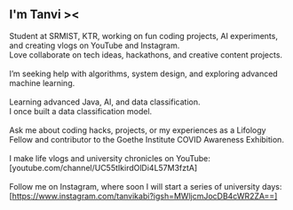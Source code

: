 ## I'm Tanvi ><

Student at SRMIST, KTR, working on fun coding projects, AI experiments, and creating vlogs on YouTube and Instagram. <br/>
Love collaborate on tech ideas, hackathons, and creative content projects.<br/>  
I’m seeking help with algorithms, system design, and exploring advanced machine learning.<br/>  
Learning advanced Java, AI, and data classification. <br/>
I once built a data classification model.<br/>  
Ask me about coding hacks, projects, or my experiences as a Lifology Fellow and contributor to the Goethe Institute COVID Awareness Exhibition.<br/>  
I make life vlogs and university chronicles on YouTube: [youtube.com/channel/UC55tIkirdOlDi4L57M3fztA]<br/>  
Follow me on Instagram, where soon I will start a series of university days: [https://www.instagram.com/tanvikabi?igsh=MWljcmJocDB4cWR2ZA==]
